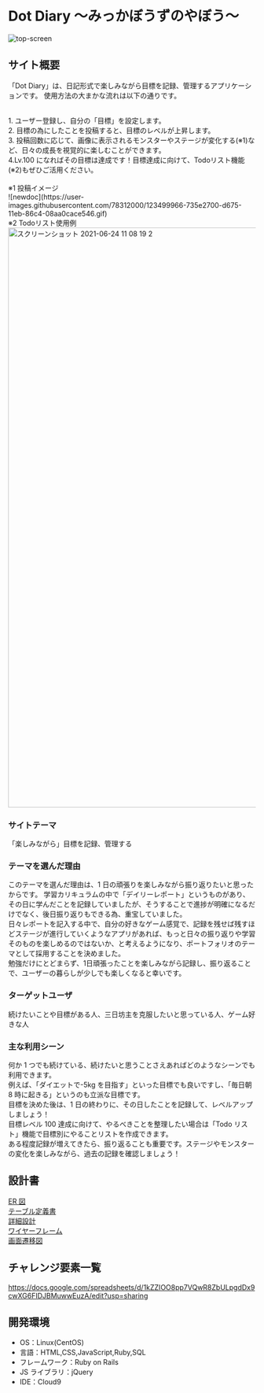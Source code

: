 # Dot Diary 〜みっかぼうずのやぼう〜
![top-screen](https://user-images.githubusercontent.com/78312000/123427418-8e8e4f80-d5ff-11eb-9366-38d58a366668.gif)

## サイト概要

「Dot Diary」は、日記形式で楽しみながら目標を記録、管理するアプリケーションです。
使用方法の大まかな流れは以下の通りです。

<br>
1. ユーザー登録し、自分の「目標」を設定します。<br>
2. 目標の為にしたことを投稿すると、目標のレベルが上昇します。<br>
3. 投稿回数に応じて、画像に表示されるモンスターやステージが変化する(※1)など、日々の成長を視覚的に楽しむことができます。<br>
4.Lv.100 になればその目標は達成です！目標達成に向けて、Todoリスト機能(※2)もぜひご活用ください。<br>
<br>
※1 投稿イメージ
<br>
![newdoc](https://user-images.githubusercontent.com/78312000/123499966-735e2700-d675-11eb-86c4-08aa0cace546.gif)
<br>
※2 Todoリスト使用例
<br>
<img width="1179" alt="スクリーンショット 2021-06-24 11 08 19 2" src="https://user-images.githubusercontent.com/78312000/123424271-964bf500-d5fb-11eb-9d15-a62ca049dd08.png">
<br>

### サイトテーマ

「楽しみながら」目標を記録、管理する

### テーマを選んだ理由

このテーマを選んだ理由は、1 日の頑張りを楽しみながら振り返りたいと思ったからです。
学習カリキュラムの中で「デイリーレポート」というものがあり、その日に学んだことを記録していましたが、そうすることで進捗が明確になるだけでなく、後日振り返りもできる為、重宝していました。<br>
日々レポートを記入する中で、自分の好きなゲーム感覚で、記録を残せば残すほどステージが進行していくようなアプリがあれば、もっと日々の振り返りや学習そのものを楽しめるのではないか、と考えるようになり、ポートフォリオのテーマとして採用することを決めました。<br>
勉強だけにとどまらず、1日頑張ったことを楽しみながら記録し、振り返ることで、ユーザーの暮らしが少しでも楽しくなると幸いです。

### ターゲットユーザ

続けたいことや目標がある人、三日坊主を克服したいと思っている人、ゲーム好きな人

### 主な利用シーン

何か 1 つでも続けている、続けたいと思うことさえあればどのようなシーンでも利用できます。<br>
例えば、「ダイエットで-5kg を目指す」といった目標でも良いですし、「毎日朝 8 時に起きる」というのも立派な目標です。<br>
目標を決めた後は、1 日の終わりに、その日したことを記録して、レベルアップしましょう！<br>
目標レベル 100 達成に向けて、やるべきことを整理したい場合は「Todo リスト」機能で目標別にやることリストを作成できます。<br>
ある程度記録が増えてきたら、振り返ることも重要です。ステージやモンスターの変化を楽しみながら、過去の記録を確認しましょう！

## 設計書

[ER 図](https://drive.google.com/file/d/1BKTg2k6PQeldhfoDnKyMcuHOQnp0O5tL/view?usp=sharing)
<br>
[テーブル定義書](https://docs.google.com/spreadsheets/d/1yiQLRAzExqjTAvmJPudOBvqLG6T1lIXLw1otn_n_r4Y/edit?usp=sharing)
<br>
[詳細設計](https://drive.google.com/file/d/1aON1n62c7SiFD66LdimxbcjHDLSvUwlU/view?usp=sharing)
<br>
[ワイヤーフレーム](https://drive.google.com/file/d/1C_bq4RVYKyG_rNvWowWzDuzlGTFZMwMA/view?usp=sharing)
<br>
[画面遷移図](https://drive.google.com/file/d/1Ylr3uINj8zeC9yrcbIqHa-QDC93B5bcN/view?usp=sharing)

## チャレンジ要素一覧

<https://docs.google.com/spreadsheets/d/1kZZIOO8pp7VQwR8ZbULpgdDx9cwXG6FIDJBMuwwEuzA/edit?usp=sharing>

## 開発環境

- OS：Linux(CentOS)
- 言語：HTML,CSS,JavaScript,Ruby,SQL
- フレームワーク：Ruby on Rails
- JS ライブラリ：jQuery
- IDE：Cloud9

